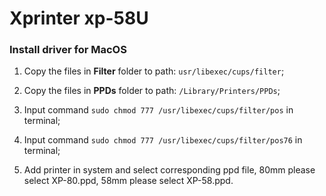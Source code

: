 # Xprinter xp-58U
### Install driver for MacOS

1. Copy the files in **Filter** folder to path: ```usr/libexec/cups/filter```;
2. Copy the files in **PPDs** folder to path: ```/Library/Printers/PPDs```;
3. Input command ```sudo chmod 777 /usr/libexec/cups/filter/pos``` in terminal; 
4. Input command ```sudo chmod 777 /usr/libexec/cups/filter/pos76``` in terminal; 

5. Add printer in system and select corresponding ppd file, 80mm please select XP-80.ppd, 58mm please select XP-58.ppd. 
